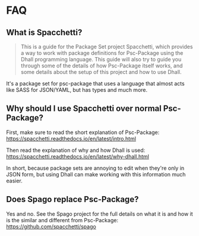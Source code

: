 # FAQ

## What is Spacchetti?

> This is a guide for the Package Set project Spacchetti, which provides a way to work with package definitions for Psc-Package using the Dhall programming language. This guide will also try to guide you through some of the details of how Psc-Package itself works, and some details about the setup of this project and how to use Dhall.

It's a package set for psc-package that uses a language that almost acts like SASS for JSON/YAML, but has types and much more.

## Why should I use Spacchetti over normal Psc-Package?

First, make sure to read the short explanation of Psc-Package: <https://spacchetti.readthedocs.io/en/latest/intro.html>

Then read the explanation of why and how Dhall is used: <https://spacchetti.readthedocs.io/en/latest/why-dhall.html>

In short, because package sets are annoying to edit when they're only in JSON form, but using Dhall can make working with this information much easier.

## Does Spago replace Psc-Package?

Yes and no. See the Spago project for the full details on what it is and how it is the similar and different from Psc-Package: <https://github.com/spacchetti/spago>

